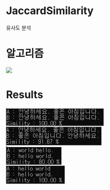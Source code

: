 # JaccardSimilarity
유사도 분석

# 알고리즘

![](https://neo4j.com/docs/graph-algorithms/current/images/jaccard.png)

# Results
![](./images/simility_kor_b.jpg)  
![](./images/simility_kor.jpg)  
![](./images/simility_eng.jpg)  
![](./images/simility_eng_b.jpg)  
